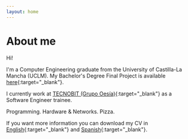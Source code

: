 ```yaml
---
layout: home
---
```

# About me

Hi!

I'm a Computer Engineering graduate from the University of Castilla-La Mancha (UCLM). My Bachelor's Degree Final Project is available [here](http://hdl.handle.net/10578/12273){:target="_blank"}.

I currently work at [TECNOBIT (Grupo Oesía)](http://grupooesia.com/ingenieria-tecnobit/){:target="_blank"} as a Software Engineer trainee.

Programming. Hardware & Networks. Pizza.

If you want more information you can download my CV in [English](https://javiersevball.github.io/download/CV_JavierSevilla_ENG.pdf){:target="_blank"} and [Spanish](https://javiersevball.github.io/download/CV_JavierSevilla.pdf){:target="_blank"}.


